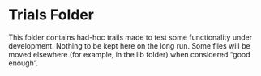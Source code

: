 # Trials Folder

This folder contains had-hoc trails made to test some functionality under development. Nothing to be kept here on the long run. Some files will be moved elsewhere (for example, in the lib folder) when considered “good enough”.

